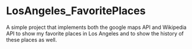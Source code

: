 # LosAngeles_FavoritePlaces
A simple project that implements both the google maps API and Wikipedia API to show my favorite places in Los Angeles and to show the history of these places as well.
